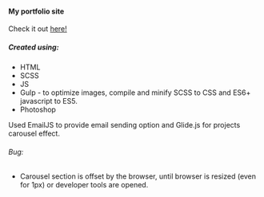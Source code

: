 #### My portfolio site

Check it out <a href="https://pecko95.github.io/Portfolio" target="_blank">here!</a>

##### Created using:
* HTML
* SCSS
* JS
* Gulp - to optimize images, compile and minify SCSS to CSS and ES6+ javascript to ES5.
* Photoshop

Used EmailJS to provide email sending option and Glide.js for projects carousel effect.

###### Bug:
* Carousel section is offset by the browser, until browser is resized (even for 1px) or developer tools are opened.

